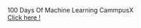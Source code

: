 100 Days Of Machine Learning CammpusX
<br>
<a href="https://www.youtube.com/watch?v=ZftI2fEz0Fw&list=PLKnIA16_Rmvbr7zKYQuBfsVkjoLcJgxHH">Click here !</a>
